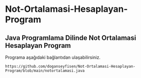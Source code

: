 # Not-Ortalamasi-Hesaplayan-Program

## Java Programlama Dilinde Not Ortalamasi Hesaplayan Program

Programa aşağıdaki bağlantıdan ulaşabilirsiniz.

```
https://github.com/doganseyfisen/Not-Ortalamasi-Hesaplayan-Program/blob/main/notortalamasi.java
```
